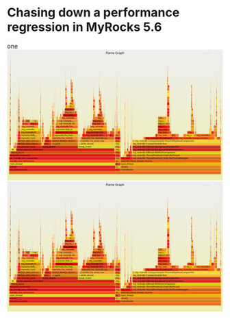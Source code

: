 # Chasing down a performance regression in MyRocks 5.6

one
![Alt text](../svg/sep23.56builds.ibench.u/480m.fbmy5635_202203072101.cy9c5_u/l.i1/o.perf.g.all.svg)
<img src="../svg/sep23.56builds.ibench.u/480m.fbmy5635_202203072101.cy9c5_u/l.i1/o.perf.g.all.svg">


